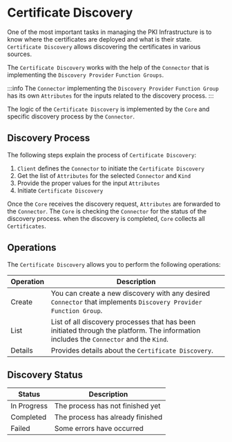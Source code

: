 # Certificate Discovery

One of the most important tasks in managing the PKI Infrastructure is to know where the certificates are deployed and what is their state. `Certificate Discovery` allows discovering the certificates in various sources.

The `Certificate Discovery` works with the help of the `Connector` that is implementing the `Discovery Provider` `Function Groups`.

:::info
The `Connector` implementing the `Discovery Provider` `Function Group` has its own `Attributes` for the inputs related to the discovery process.
:::

The logic of the `Certificate Discovery` is implemented by the `Core` and specific discovery process by the `Connector`.

## Discovery Process

The following steps explain the process of `Certificate Discovery`:

1. `Client` defines the `Connector` to initiate the `Certificate Discovery`
2. Get the list of `Attributes` for the selected `Connector` and `Kind`
3. Provide the proper values for the input `Attributes`
4. Initiate `Certificate Discovery`

Once the `Core` receives the discovery request, `Attributes` are forwarded to the `Connector`. The `Core` is checking the `Connector` for the status of the discovery process. when the discovery is completed, `Core` collects all `Certificates`.

## Operations

The `Certificate Discovery` allows you to perform the following operations:

| Operation | Description                                                                                                                                                                                                                                                                                                                                                                  |
| --------- | ---------------------------------------------------------------------------------------------------------------------------------------------------------------------------------------------------------------------------------------------------------------------------------------------------------------------------------------------------------------------------- |
| Create    | You can create a new discovery with any desired `Connector` that implements `Discovery Provider` `Function Group`.                                                                                                                                                                                                                                                                |
| List      | List of all discovery processes that has been initiated through the platform. The information includes the `Connector` and the `Kind`.                                                                                                                                                                                                           |
| Details   | Provides details about the `Certificate Discovery`. |

## Discovery Status

| Status | Description |
|--|--|
|In Progress| The process has not finished yet|
|Completed| The process has already finished|
|Failed| Some errors have occurred| 